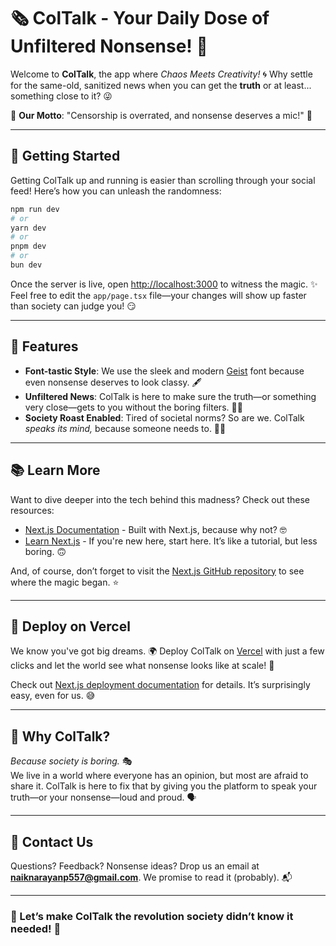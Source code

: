 # 🗞️ ColTalk - Your Daily Dose of Unfiltered Nonsense! 🎉

Welcome to **ColTalk**, the app where *Chaos Meets Creativity!* 🌀 Why settle for the same-old, sanitized news when you can get the **truth** or at least... something close to it? 😜 

💬 **Our Motto**: "Censorship is overrated, and nonsense deserves a mic!" 🎤

---
## 🚀 Getting Started

Getting ColTalk up and running is easier than scrolling through your social feed! Here’s how you can unleash the randomness:

```bash
npm run dev
# or
yarn dev
# or
pnpm dev
# or
bun dev
```

Once the server is live, open [http://localhost:3000](http://localhost:3000) to witness the magic. ✨  
Feel free to edit the `app/page.tsx` file—your changes will show up faster than society can judge you! 😏

---

## 🌟 Features

- **Font-tastic Style**: We use the sleek and modern [Geist](https://vercel.com/font) font because even nonsense deserves to look classy. 🖋️
- **Unfiltered News**: ColTalk is here to make sure the truth—or something very close—gets to you without the boring filters. 🕵️‍♂️
- **Society Roast Enabled**: Tired of societal norms? So are we. ColTalk *speaks its mind,* because someone needs to. 🤷‍♂️

---

## 📚 Learn More

Want to dive deeper into the tech behind this madness? Check out these resources:

- [Next.js Documentation](https://nextjs.org/docs) - Built with Next.js, because why not? 🤓
- [Learn Next.js](https://nextjs.org/learn) - If you're new here, start here. It’s like a tutorial, but less boring. 🙃

And, of course, don’t forget to visit the [Next.js GitHub repository](https://github.com/vercel/next.js) to see where the magic began. ⭐

---

## 🚢 Deploy on Vercel

We know you've got big dreams. 🌍 Deploy ColTalk on [Vercel](https://vercel.com/new) with just a few clicks and let the world see what nonsense looks like at scale! 📡

Check out [Next.js deployment documentation](https://nextjs.org/docs/app/building-your-application/deploying) for details. It’s surprisingly easy, even for us. 😅

---

## 🤔 Why ColTalk?

*Because society is boring.* 🎭  
We live in a world where everyone has an opinion, but most are afraid to share it. ColTalk is here to fix that by giving you the platform to speak your truth—or your nonsense—loud and proud. 🗣️

---

## 💌 Contact Us

Questions? Feedback? Nonsense ideas? Drop us an email at **naiknarayanp557@gmail.com**. We promise to read it (probably). 📬

---

### 🎉 Let’s make ColTalk the revolution society didn’t know it needed! 🚀

